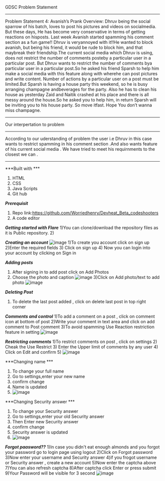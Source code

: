 GDSC Problem Statement
******************************************************************************************
  Problem Statement 4: Avanish’s Prank
  Overview:
  Dhruv being the social sparrow of his batch, loves to post his pictures and videos on socialmedia. But these days, He has become very conservative in terms of getting    reactions on hisposts. Last week Avanish started spamming his comment section as a fun game!! Dhruv is veryannoyed with it!!He wanted to block avanish, but being his   friend, it would be rude to block him, and that maybreak their friendship.The current social media which Dhruv is using, does not restrict the number of comments         posteby a particular user in a particular post. But Dhruv wants to restrict the number of comments bya particular user in a particular post.So he asked his friend Sparsh to help him make a social media with this feature along with wherehe can post pictures and write content. Number of actions by a particular user on a post must be limited.But Sparsh is having a house party this weekend, so he is busy arranging champagne andbeverages for the party. Also he has to clean his house as yesterday Zaid and Naitik crashed at his place and there is all messy around the house.So he asked you to help him, in return Sparsh will be inviting you to his house party. So move itfast. Hope You don’t wanna miss champagne.
*********************************************************************************

Our interpertation to problem
*********************************************************************************************
According to our uderstanding of problem the user i.e Dhruv in this case wants to restrict spamming in his comment section .And also wants feature of his current social media . We have tried to meet his requirnments to the closest we can .
**********************************************************************************************
***Built with ***
1) HTML
2) CSS
3) Java Scripts
4) Git hub

***Prerequisit***
1) Repo link:https://github.com/Worriedhenry/Devheat_Beta_codeshooters
2) A code editor

***Getting started with Flare***
1)You can clone/download the repository files as it is Public repository.
2)

***Creating an account***
![image](https://user-images.githubusercontent.com/107611121/175782300-429471b2-2b12-49e2-a2a1-c24d70058744.png)
1)To create you account click on sign up
2)Enter the required fields
3) Click on sign up
4) Now you can login into your account by clicking on Sign in

***Adding posts***
1) After signing in to add post click on Add Photos
2) Choose the photo and caption
![image](https://user-images.githubusercontent.com/107611121/175782819-2e6604ab-d19a-4554-9e5f-1fa1df98b0a8.png)
3)Click on Add photo/text to add photo
![image](https://user-images.githubusercontent.com/107611121/175782851-e70d2f4d-de7e-4b63-a5fa-c6912f356e9a.png)


***Deleting Post***
1) To delete the last post added , click on delete last post in top right corner

***Comments and control***
1)To add a comment on a post , click on comment icon at bottom of post
2)Write your comment in text area and click on add comment to Post comment
3)To avoid spamming Use Reaction restriction feature in setting
![image](https://user-images.githubusercontent.com/107611121/175782870-4b63cdb6-cb72-447b-94a8-209ff1072a0c.png)


***Restricting comments***
1)To restrict comments on post , click on settings
2) Cheak the Use Restrict 
3) Enter the Upper limit of comments by any user
4) Click on Edit and confirm
5) ![image](https://user-images.githubusercontent.com/107611121/175782891-96008dec-8659-46e3-bfcf-8bddbe386951.png)

***Changing name ***
1) To change your full name 
2) Go to settings,enter your new name
3) confirm change
4) Name is updated
5) ![image](https://user-images.githubusercontent.com/107611121/175782891-96008dec-8659-46e3-bfcf-8bddbe386951.png)

***Changing Security answer ***
1) To change your Security answer 
2) Go to settings,enter your old Security answer
3) Then Enter new Security answer
4) confirm change
5) Security answer is updated
6) ![image](https://user-images.githubusercontent.com/107611121/175782891-96008dec-8659-46e3-bfcf-8bddbe386951.png)

***Forgot paasword??***
1)In case you didn't eat enough almonds and you forgot your password go to login page using logout
2)Click on Forgot password
3)Now enter your username and Security answer
4)if you frogot username or Security answer , create a new account
5)Now enter the captcha above
7)You can also refresh captcha 
8)After captcha click Enter or press submit 
9)Your Password will be visible for 3 second
![image](https://user-images.githubusercontent.com/107611121/175783301-d8ff4104-1cad-4d6e-a342-048693c86e65.png)







